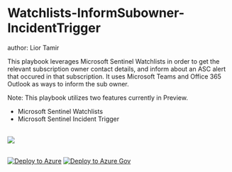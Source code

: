 # Watchlists-InformSubowner-IncidentTrigger
author: Lior Tamir

This playbook leverages Microsoft Sentinel Watchlists in order to get the relevant subscription owner contact details, and inform about an ASC alert that occured in that subscription.
It uses Microsoft Teams and Office 365 Outlook as ways to inform the sub owner.


Note: This playbook utilizes two features currently in Preview.
* Microsoft Sentinel Watchlists
* Microsoft Sentinel Incident Trigger
<br><br>

<img src="https://github.com/Azure/Azure-Sentinel/blob/master/Playbooks/Watchlist-InformSubowner-IncidentTrigger/images/designerView.png"/><br><br>

[![Deploy to Azure](https://aka.ms/deploytoazurebutton)](https://portal.azure.com/#create/Microsoft.Template/uri/https%3A%2F%2Fraw.githubusercontent.com%2FAzure%2FAzure-Sentinel%2Fmaster%2FPlaybooks%2FWatchlist-InformSubowner-IncidentTrigger%2Fazuredeploy.json)
[![Deploy to Azure Gov](https://aka.ms/deploytoazuregovbutton)](https://portal.azure.us/#create/Microsoft.Template/uri/https%3A%2F%2Fraw.githubusercontent.com%2FAzure%2FAzure-Sentinel%2Fmaster%2FPlaybooks%2FWatchlist-InformSubowner-IncidentTrigger%2Fazuredeploy.json)
